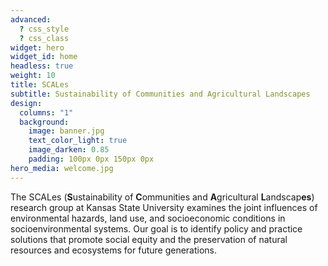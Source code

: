 ```yaml
---
advanced:
  ? css_style
  ? css_class
widget: hero
widget_id: home
headless: true
weight: 10
title: SCALes
subtitle: Sustainability of Communities and Agricultural Landscapes
design:
  columns: "1"
  background:
    image: banner.jpg
    text_color_light: true
    image_darken: 0.85
    padding: 100px 0px 150px 0px
hero_media: welcome.jpg
---
```

The SCALes (**S**ustainability of **C**ommunities and **A**gricultural **L**andscap**es**) research group at Kansas State University examines the joint influences of environmental hazards, land use, and socioeconomic conditions in socioenvironmental systems. Our goal is to identify policy and practice solutions that promote social equity and the preservation of natural resources and ecosystems for future generations.
